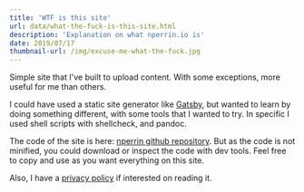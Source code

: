 ```yaml
---
title: 'WTF is this site'
url: data/what-the-fuck-is-this-site.html
description: 'Explanation on what nperrin.io is'
date: 2019/07/17
thumbnail-url: /img/excuse-me-what-the-fuck.jpg
---
```


Simple site that I've built to upload content. With some exceptions, more useful for me than others.

I could have used a static site generator like [Gatsby](https://gatsbyjs.org), but wanted to learn by doing something different, with some tools that I wanted to try. In specific I used shell scripts with shellcheck, and pandoc.

The code of the site is here: [nperrin github repository](https://github.com/normanperrin/nperrin). But as the code is not minified, you could download or inspect the code with dev tools. Feel free to copy and use as you want everything on this site.

Also, I have a [privacy policy](/privacy-policy) if interested on reading it.
